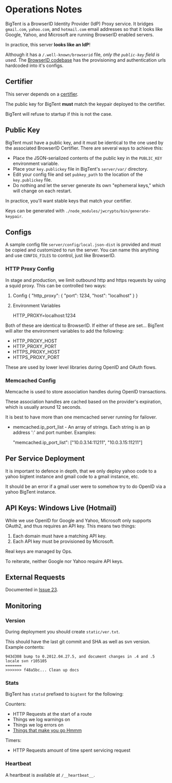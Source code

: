 Operations Notes
================

BigTent is a BrowserID Identity Provider (IdP) Proxy service. It bridges
`gmail.com`, `yahoo.com`, and `hotmail.com` email addresses so that it looks
like Google, Yahoo, and Microsoft are running BrowserID enabled servers.

In practice, this server **looks like an IdP**!

Although it has a `/.well-known/browserid` file, *only the ``public-key``
field is used*. The [BrowserID codebase](https://github.com/mozilla/browserid)
has the provisioning and authentication urls hardcoded into it's configs.

Certifier
---------

This server depends on a [certifier](https://github.com/mozilla/browserid-certifier).

The public key for BigTent **must** match the keypair deployed to the certifier.

BigTent will refuse to startup if this is not the case.

Public Key
----------

BigTent must have a public key, and it must be identical to the one used by
the associated BrowserID Certifier. There are several ways to achieve this:

-   Place the JSON-serialized contents of the public key in the `PUBLIC_KEY`
    environment variable.
-   Place your `key.publickey` file in BigTent's `server/var/` directory.
-   Edit your config file and set `pubkey_path` to the location of the
    `key.publickey` file.
-   Do nothing and let the server generate its own "ephemeral keys," which will
    change on each restart.

In practice, you'll want stable keys that match your certifier.

Keys can be generated with `./node_modules/jwcrypto/bin/generate-keypair`.

Configs
-------

A sample config file `server/config/local.json-dist` is provided and must be copied
and customized to run the server. You can name this anything and use `CONFIG_FILES`
to control, just like BrowserID.

### HTTP Proxy Config
In stage and production, we limit outbound http and https requests by using a
squid proxy. This can be controlled two ways:

1) Config
    {
        "http_proxy": { "port": 1234, "host": "localhost" }
    }

2) Environment Variables

    HTTP_PROXY=localhost:1234

Both of these are identical to BrowserID. If either of these are set...
BigTent will alter the environment variables to add the following:

  * HTTP_PROXY_HOST
  * HTTP_PROXY_PORT
  * HTTPS_PROXY_HOST
  * HTTPS_PROXY_PORT

These are used by lower level libraries during OpenID and OAuth flows.

### Memcached Config

Memcache is used to store association handles during OpenID transactions.

These association handles are cached based on the provider's expiration, which is usually around 12 seconds.

It is best to have more than one memcached server running for failover.

* memcached.ip_port_list - An array of strings. Each string is an ip address ':' and port number. Examples:

    "memcached.ip_port_list": ["10.0.3.14:11211", "10.0.3.15:11211"]


Per Service Deployment
----------------------

It is important to defence in depth, that we only deploy yahoo code to a
yahoo bigtent instance and gmail code to a gmail instance, etc.

It should be an error if a gmail user were to somehow try to do OpenID
via a yahoo BigTent instance.

API Keys: Windows Live (Hotmail)
--------------------------------

While we use OpenID for Google and Yahoo, Microsoft only supports OAuth2, and
thus requires an API key. This means two things:

1.  Each domain must have a matching API key.
2.  Each API key must be provisioned by Microsoft.

Real keys are managed by Ops.

To reiterate, neither Google nor Yahoo require API keys.

External Requests
-----------------

Documented in [Issue 23](https://github.com/mozilla/browserid-bigtent/issues/23).

Monitoring
----------

### Version

During deployment you should create `static/ver.txt`.

This should have the last git commit and SHA as well as svn version. Example
contents:

    943d308 bump to 0.2012.04.27.5, and document changes in .4 and .5
    locale svn r105105
    =======
    >>>>>>> f48a5bc... Clean up docs

### Stats

BigTent has `statsd` prefixed to `bigtent` for the following:

Counters:

-   HTTP Requests at the start of a route
-   Things we log warnings on
-   Things we log errors on
-   [Things that make you go Hmmm](http://en.wikipedia.org/wiki/Things_That_Make_You_Go_Hmmm...)

Timers:

-   HTTP Requests amount of time spent servicing request

### Heartbeat

A heartbeat is available at `/__heartbeat__`.
